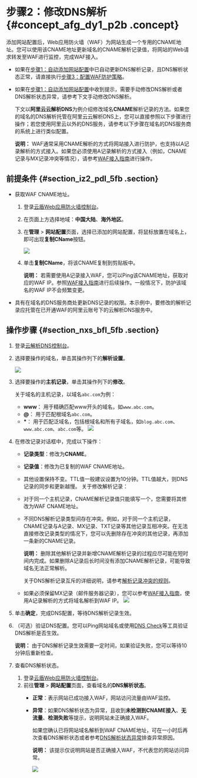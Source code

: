 # 步骤2：修改DNS解析 {#concept_afg_dy1_p2b .concept}

添加网站配置后，Web应用防火墙（WAF）为网站生成一个专用的CNAME地址。您可以使用该CNAME地址更新域名的CNAME解析记录值，将网站的Web请求转发至WAF进行监控，完成WAF接入。

-   如果在[步骤1：自动添加网站配置](intl.zh-CN/快速入门/步骤1：自动添加网站配置.md#)中已自动更新DNS解析记录，且DNS解析状态正常，请直接执行[步骤3：配置WAF防护策略](intl.zh-CN/快速入门/步骤3：配置WAF防护策略.md#)。
-   如果在[步骤1：自动添加网站配置](intl.zh-CN/快速入门/步骤1：自动添加网站配置.md#)中收到提示，需要手动修改DNS解析或者DNS解析状态异常，请参考下文手动修改DNS解析。

    下文以**阿里云云解析DNS**为例介绍修改域名**CNAME**解析记录的方法。如果您的域名的DNS解析托管在阿里云云解析DNS上，您可以直接参照以下步骤进行操作；若您使用阿里云以外的DNS服务，请参考以下步骤在域名的DNS服务商的系统上进行类似配置。

    **说明：** WAF通常采用CNAME解析的方式将网站接入进行防护，也支持以A记录解析的方式接入。如果您必须使用A记录解析的方式接入（例如，CNAME记录与MX记录冲突等情况），请参考[WAF接入指南](../../../../intl.zh-CN/用户指南/接入WAF/WAF接入指南.md#)进行操作。


## 前提条件 {#section_iz2_pdl_5fb .section}

-   获取WAF CNAME地址。
    1.  登录[云盾Web应用防火墙控制台](https://yundun.console.aliyun.com/?p=waf)。
    2.  在页面上方选择地域：**中国大陆**、**海外地区**。
    3.  在**管理** \> **网站配置**页面，选择已添加的网站配置，将鼠标放置在域名上，即可出现**复制CName**按钮。

        ![](http://static-aliyun-doc.oss-cn-hangzhou.aliyuncs.com/assets/img/15546/15438226647565_zh-CN.png)

    4.  单击**复制CName**，将该CNAME复制到剪贴板中。

        **说明：** 若需要使用A记录接入WAF，您可以Ping该CNAME地址，获取对应的WAF IP。参照[WAF接入指南](../../../../intl.zh-CN/用户指南/接入WAF/WAF接入指南.md#)进行后续操作。一般情况下，防护该域名的WAF IP不会频繁变更。

-   具有在域名的DNS服务商处更新DNS记录的权限。本示例中，要修改的解析记录应托管在已开通WAF的阿里云账号下的云解析DNS服务中。

## 操作步骤 {#section_nxs_bfl_5fb .section}

1.  登录[云解析DNS控制台](https://dns.console.aliyun.com/#/dns/domainList)。
2.  选择要操作的域名，单击其操作列下的**解析设置**。

    ![](http://static-aliyun-doc.oss-cn-hangzhou.aliyuncs.com/assets/img/15549/15438226647588_zh-CN.jpg)

3.  选择要操作的**主机记录**，单击其操作列下的**修改**。

    关于域名的主机记录，以域名`abc.com`为例：

    -   **www**： 用于精确匹配www开头的域名，如`www.abc.com`。
    -   **@**： 用于匹配根域名`abc.com`。
    -   **\***： 用于匹配泛域名，包括根域名和所有子域名，如`blog.abc.com`、`www.abc.com`、`abc.com`等。
    ![](http://static-aliyun-doc.oss-cn-hangzhou.aliyuncs.com/assets/img/15549/15438226647589_zh-CN.jpg)

4.  在修改记录对话框中，完成以下操作：

    -   **记录类型**：修改为**CNAME**。
    -   **记录值**：修改为已复制的WAF CNAME地址。
    -   其他设置保持不变。TTL值一般建议设置为10分钟。TTL值越大，则DNS记录的同步和更新越慢。
    关于修改解析记录：

    -   对于同一个主机记录，CNAME解析记录值只能填写一个，您需要将其修改为WAF CNAME地址。
    -   不同DNS解析记录类型间存在冲突。例如，对于同一个主机记录，CNAME记录与A记录、MX记录、TXT记录等其他记录互相冲突。在无法直接修改记录类型的情况下，您可以先删除存在冲突的其他记录，再添加一条新的CNAME记录。

        **说明：** 删除其他解析记录并新增CNAME解析记录的过程应尽可能在短时间内完成。如果删除A记录后长时间没有添加CNAME解析记录，可能导致域名无法正常解析。

        关于DNS解析记录互斥的详细说明，请参考[解析记录冲突的规则](https://www.alibabacloud.com/help/doc-detail/58456.htm)。

    -   如果必须保留MX记录（邮件服务器记录），您可以参考[WAF接入指南](../../../../intl.zh-CN/用户指南/接入WAF/WAF接入指南.md#)，使用A记录解析的方式将域名解析到WAF IP。
    ![](http://static-aliyun-doc.oss-cn-hangzhou.aliyuncs.com/assets/img/15549/15438226647590_zh-CN.jpg)

5.  单击**确定**，完成DNS配置，等待DNS解析记录生效。
6.  （可选）验证DNS配置。您可以Ping网站域名或使用[DNS Check](https://mxtoolbox.com/dnscheck.aspx)等工具验证DNS解析是否生效。

    **说明：** 由于DNS解析记录生效需要一定时间，如果验证失败，您可以等待10分钟后重新检查。

7.  查看DNS解析状态。
    1.  登录[云盾Web应用防火墙控制台](https://yundun.console.aliyun.com/?p=waf)。
    2.  前往**管理** \> **网站配置**页面，查看域名的**DNS解析状态**。
        -   **正常**：表示网站已成功接入WAF，网站访问流量由WAF监控。
        -   **异常**：如果DNS解析状态为异常，且收到**未检测到CNAME接入**、**无流量**、**检测失败**等提示，说明网站未正确接入WAF。

            如果您确认已将网站域名解析到WAF CNAME地址，可在一小时后再次查看DNS解析状态或者参考[DNS解析状态异常](../../../../intl.zh-CN/常见问题/DNS解析状态异常说明.md#)排查异常原因。

            **说明：** 该提示仅说明网站是否正确接入WAF，不代表您的网站访问异常。

            ![](http://static-aliyun-doc.oss-cn-hangzhou.aliyuncs.com/assets/img/15553/15411313787685_zh-CN.jpg)


